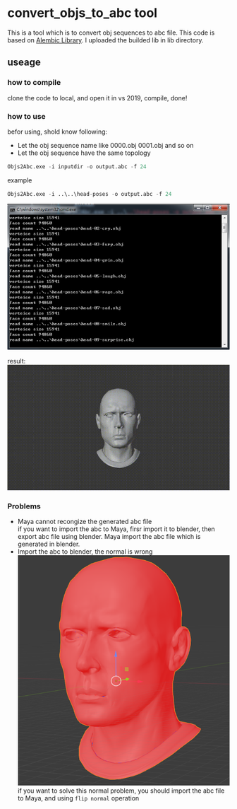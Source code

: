 # convert_objs_to_abc tool

This is a tool which is to convert obj sequences to abc file. This code is based on [Alembic Library](https://github.com/alembic/alembic). I uploaded the builded lib in lib directory.

## useage  
### how to compile  
clone the code to local, and open it in vs 2019, compile, done!

### how to use  
befor using, shold know following:
* Let the obj sequence name like 0000.obj 0001.obj and so on
* Let the obj sequence have the same topology
```python
Objs2Abc.exe -i inputdir -o output.abc -f 24
```
example  
```python
Objs2Abc.exe -i ..\..\head-poses -o output.abc -f 24
```
![](./imgs/1.png)  

result:  
![](./imgs/0.gif)


### Problems  
* Maya cannot recongize the generated abc file  
if you want to import the abc to Maya, firsr import it to blender, then export abc file using blender. Maya import the abc file which is generated in blender. 
* Import the abc to blender, the normal is wrong 
  ![](./imgs/2.png)
  if you want to solve this normal problem, you should import the abc file to Maya, and using `flip normal` operation

